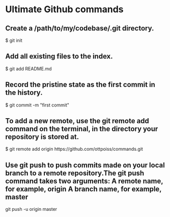 <h1>Ultimate Github commands</h1>
<h2>Create a /path/to/my/codebase/.git directory.</h2>
$ git init

<h2>Add all existing files to the index.</h2>
$ git add README.md

<h2>Record the pristine state as the first commit in the history.</h2>
$ git commit -m "first commit"

<h2>To add a new remote, use the git remote add command on the terminal, in the directory your repository is stored at.</h2>
$ git remote add origin https://github.com/ottpoiss/commands.git

<h2>Use git push to push commits made on your local branch to a remote repository.The git push command takes two arguments:
A remote name, for example, origin
A branch name, for example, master</h2>

git push -u origin master
